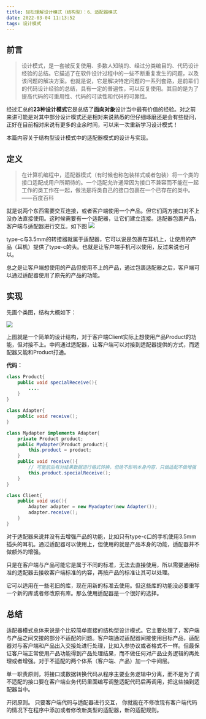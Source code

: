 ```yaml
---
title: 轻松理解设计模式（结构型）：6、适配器模式
date: 2022-03-04 11:13:52
tags: 设计模式
---
```


## 前言

>设计模式，是一套被反复使用、多数人知晓的、经过分类编目的、代码设计经验的总结。它描述了在软件设计过程中的一些不断重复发生的问题，以及该问题的解决方案。也就是说，它是解决特定问题的一系列套路，是前辈们的代码设计经验的总结，具有一定的普遍性，可以反复使用。其目的是为了提高代码的可重用性、代码的可读性和代码的可靠性。

经过汇总的**23种设计模式**它是总结了**面向对象**设计当中最有价值的经验。对之前来讲可能是对其中部分设计模式还是相对来说熟悉的但仔细琢磨还是会有些疑问，正好在目前相对来说有更多的业余时间，可以来一次重新学习设计模式！

本篇内容关于结构型设计模式中的适配器模式的设计与实现。

## 定义
>在计算机编程中，适配器模式（有时候也称包装样式或者包装）将一个类的接口适配成用户所期待的。一个适配允许通常因为接口不兼容而不能在一起工作的类工作在一起，做法是将类自己的接口包裹在一个已存在的类中。——百度百科

就是说两个东西需要交互连接，或者客户端使用一个产品。但它们两方接口对不上没办法直接使用。这时候需要有一个适配器，让它们建立连接。适配器包裹产品，客户端与适配器进行交互。如下图
![](https://gitee.com/Jasper-zh/image_host/raw/master/1636703296379-%E9%80%82%E9%85%8D%E5%99%A8.png)

type-c与3.5mm的转接器就属于适配器，它可以说是包裹在耳机上，让使用的产品（耳机）提供了type-c的头。也就是让客户端手机可以使用，反过来说也可以。

总之是让客户端想使用的产品但使用不上的产品，通过包裹适配器之后，客户端可以通过适配器使用了原先的产品的功能。

## 实现
先画个类图，结构大概如下：

![](https://gitee.com/Jasper-zh/image_host/raw/master/1637549247158-image.png)

上图就是一个简单的设计结构，对于客户端Client实际上想使用产品Product的功能，但对接不上。中间通过适配器，让客户端可以对接到适配器提供的方式，而适配器又能和Product打通。

**代码：**
```java
class Product{
    public void specialReceive(){
        ....
    }
}
```
```java
class Adapter{
    public void receive();
}

class Mydapter implements Adapter{
    private Product product;
    public Mydapter(Product product){
        this.product = product;
    }
    public void receive(){
        // 可能前后有对结果数据进行格式转换，但绝不影响本身内容，只做适配不做增强
        this.product.specialReceive();
    }
}
```
```java
class Client{
    public void use(){
        Adapter adapter = new Myadapter(new Adapter());
        adapter.receive();
    }
}
```


对于适配器来说并没有去增强产品的功能，比如只有type-c口的手机使用3.5mm插头的耳机。通过适配器可以使用上，但使用的就是产品本身的功能，适配器并不做额外的增强。

只是在客户端与产品可能它是属于不同的标准，无法去直接使用，所以需要通用标准的适配器去接收客户端标准的内容，再按产品的标准让其可以处理。

它可以适用在一些老旧的库，现在用新的标准去使用。但这些库的功能没必要重写一个新的库或者修改原有库。那么使用适配器是一个很好的选择。

## 总结
适配器模式总体来说是个比较简单直接的结构型设计模式。它主要处理了，客户端与产品之间交接的部分不适配的问题。客户端通过适配器间接使用目标产品，适配器对与客户端和产品出入交接处进行处理，比如入参协议或者格式不一样。但最保证客户端正常使用产品功能得到产品处理结果，而不做任何对产品业务逻辑的再处理或者增强。对于不适配的两个体系（客户端、产品）加一个中间层。

单一职责原则，将接口或数据转换代码从程序主要业务逻辑中分离，而不是为了调不适配的接口要在客户端业务代码里面编写调整适配代码后再调用，把这些抽到适配器当中。

开闭原则。 只要客户端代码与适配器进行交互， 你就能在不修改现有客户端代码的情况下在程序中添加或者修改新类型的适配器，新的适配规则。
